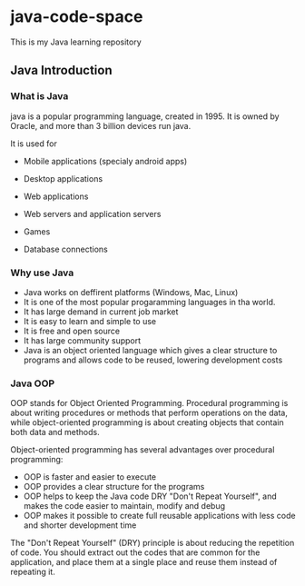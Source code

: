 # java-code-space
This is my Java learning repository

## Java Introduction

### What is Java
java is a popular programming language, created in 1995.
It is owned by Oracle, and more than 3 billion devices run java.

It is used for
- Mobile applications (specialy android apps)
* Desktop applications 
+ Web applications
- Web servers and application servers
* Games
+ Database connections

### Why use Java
- Java works on deffirent platforms (Windows, Mac, Linux)
- It is one of the most popular progaramming languages in tha world.
- It has large demand in current job market
- It is easy to learn and simple to use
- It is free and open source
- It has large community support
- Java is an object oriented language which gives a clear structure to programs and allows code to be reused, lowering development costs

### Java OOP
OOP stands for Object Oriented Programming.
Procedural programming is about writing procedures or methods that perform operations on the data, while object-oriented programming is about creating objects that contain both data and methods.

Object-oriented programming has several advantages over procedural programming:

- OOP is faster and easier to execute
- OOP provides a clear structure for the programs
- OOP helps to keep the Java code DRY "Don't Repeat Yourself", and makes the code easier to maintain, modify and debug
- OOP makes it possible to create full reusable applications with less code and shorter development time

The "Don't Repeat Yourself" (DRY) principle is about reducing the repetition of code. You should extract out the codes that are common for the application, and place them at a single place and reuse them instead of repeating it.